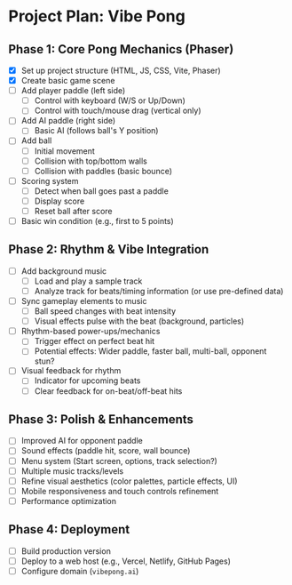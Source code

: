 # Project Plan: Vibe Pong

## Phase 1: Core Pong Mechanics (Phaser)

-   [x] Set up project structure (HTML, JS, CSS, Vite, Phaser)
-   [x] Create basic game scene
-   [ ] Add player paddle (left side)
    -   [ ] Control with keyboard (W/S or Up/Down)
    -   [ ] Control with touch/mouse drag (vertical only)
-   [ ] Add AI paddle (right side)
    -   [ ] Basic AI (follows ball's Y position)
-   [ ] Add ball
    -   [ ] Initial movement
    -   [ ] Collision with top/bottom walls
    -   [ ] Collision with paddles (basic bounce)
-   [ ] Scoring system
    -   [ ] Detect when ball goes past a paddle
    -   [ ] Display score
    -   [ ] Reset ball after score
-   [ ] Basic win condition (e.g., first to 5 points)

## Phase 2: Rhythm & Vibe Integration

-   [ ] Add background music
    -   [ ] Load and play a sample track
    -   [ ] Analyze track for beats/timing information (or use pre-defined data)
-   [ ] Sync gameplay elements to music
    -   [ ] Ball speed changes with beat intensity
    -   [ ] Visual effects pulse with the beat (background, particles)
-   [ ] Rhythm-based power-ups/mechanics
    -   [ ] Trigger effect on perfect beat hit
    -   [ ] Potential effects: Wider paddle, faster ball, multi-ball, opponent stun?
-   [ ] Visual feedback for rhythm
    -   [ ] Indicator for upcoming beats
    -   [ ] Clear feedback for on-beat/off-beat hits

## Phase 3: Polish & Enhancements

-   [ ] Improved AI for opponent paddle
-   [ ] Sound effects (paddle hit, score, wall bounce)
-   [ ] Menu system (Start screen, options, track selection?)
-   [ ] Multiple music tracks/levels
-   [ ] Refine visual aesthetics (color palettes, particle effects, UI)
-   [ ] Mobile responsiveness and touch controls refinement
-   [ ] Performance optimization

## Phase 4: Deployment

-   [ ] Build production version
-   [ ] Deploy to a web host (e.g., Vercel, Netlify, GitHub Pages)
-   [ ] Configure domain (`vibepong.ai`) 